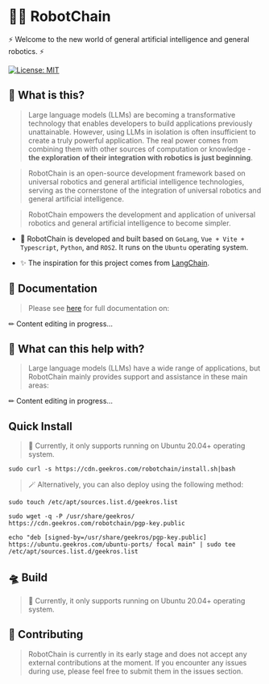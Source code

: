 # 🤖🔗 RobotChain

⚡ Welcome to the new world of general artificial intelligence and general robotics. ⚡

[![License: MIT](https://img.shields.io/badge/License-MIT-yellow.svg)](https://opensource.org/licenses/MIT)

## 🤔 What is this?

> Large language models (LLMs) are becoming a transformative technology that enables developers to build applications previously unattainable. However, using LLMs in isolation is often insufficient to create a truly powerful application. The real power comes from combining them with other sources of computation or knowledge - **the exploration of their integration with robotics is just beginning**.

> RobotChain is an open-source development framework based on universal robotics and general artificial intelligence technologies, serving as the cornerstone of the integration of universal robotics and general artificial intelligence.

> RobotChain empowers the development and application of universal robotics and general artificial intelligence to become simpler.

- 🧬 RobotChain is developed and built based on `GoLang`, `Vue + Vite + Typescript`, `Python`, and `ROS2`. It runs on the `Ubuntu` operating system.

- ✨ The inspiration for this project comes from [LangChain](https://github.com/hwchase17/langchain).

## 📖 Documentation

> Please see [here](https://geekros.github.io) for full documentation on:

✏ Content editing in progress...

## 🚀 What can this help with?

> Large language models (LLMs) have a wide range of applications, but RobotChain mainly provides support and assistance in these main areas:

✏ Content editing in progress...

## Quick Install

> 🚨 Currently, it only supports running on Ubuntu 20.04+ operating system.

```shell
sudo curl -s https://cdn.geekros.com/robotchain/install.sh|bash
```

> 🪄 Alternatively, you can also deploy using the following method:

```shell
sudo touch /etc/apt/sources.list.d/geekros.list
```

```shell
sudo wget -q -P /usr/share/geekros/ https://cdn.geekros.com/robotchain/pgp-key.public
```

```shell
echo "deb [signed-by=/usr/share/geekros/pgp-key.public] https://ubuntu.geekros.com/ubuntu-ports/ focal main" | sudo tee /etc/apt/sources.list.d/geekros.list
```

## 🛸 Build

> 🚨 Currently, it only supports running on Ubuntu 20.04+ operating system.

## 💁 Contributing

> RobotChain is currently in its early stage and does not accept any external contributions at the moment. If you encounter any issues during use, please feel free to submit them in the issues section.